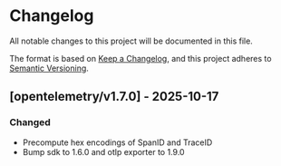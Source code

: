 # Changelog

All notable changes to this project will be documented in this file.

The format is based on [Keep a Changelog](https://keepachangelog.com/en/1.0.0/),
and this project adheres to [Semantic Versioning](https://semver.org/spec/v2.0.0.html).

## [opentelemetry/v1.7.0] - 2025-10-17

### Changed
- Precompute hex encodings of SpanID and TraceID
- Bump sdk to 1.6.0 and otlp exporter to 1.9.0


<!-- generated by git-cliff -->
